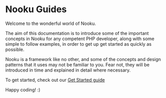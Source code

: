 # Nooku Guides

Welcome to the wonderful world of Nooku.

The aim of this documentation is to introduce some of the important concepts in Nooku for any competent PHP developer, along with some simple to follow examples, in order to get up get started as quickly as possible.

Nooku is a framework like no other, and some of the concepts and design patterns that it uses may not be familiar to you. Fear not, they will be introduced in time and explained in detail where necessary.

To get started, check out our [Get Started guide](getting-started.md)

Happy coding! :)

